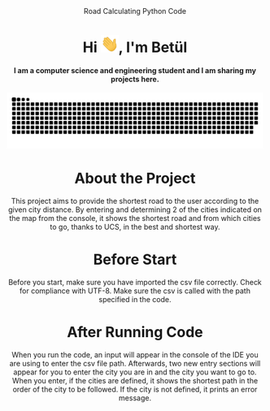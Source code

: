 

<div align="center">       Road Calculating Python Code </div>

<div align="center">
<h1 align="center">Hi <img width="35" src="https://github.com/1999AZZAR/1999AZZAR/blob/main/resources/img/waving.gif">, I'm Betül</h1>
<h4 align="center">I am a computer science and engineering student and I am sharing my projects here. </h4>

<!-- see my <a href="" target="_blank">resume</a> for more --> 
</div>

<div align="center">
  <a href="https://1999azzar.github.io/1999AZZAR/">
  <img  src="https://github.com/1999AZZAR/1999AZZAR/blob/main/resources/img/grid-snake.svg"
       alt="snake" /></a>
</div>


<div align="center">


<!-- About the Project -->
 <h1>    About the Project   </h1>


<div align="center"> 
This project aims to provide the shortest road to the user according to the given city distance. By entering and determining 2 of the cities indicated on the map from the console, it shows the shortest road and from which cities to go, thanks to UCS, in the best and shortest way.
</div>


<!-- TechStack -->
<h1>     Before Start   </h1>
<div align="center"> 
Before you start, make sure you have imported the csv file correctly. Check for compliance with UTF-8. Make sure the csv is called with the path specified in the code.
</div>

<h1>     After Running Code   </h1>
<div align="center"> 
When you run the code, an input will appear in the console of the IDE you are using to enter the csv file path. Afterwards, two new entry sections will appear for you to enter the city you are in and the city you want to go to. When you enter, if the cities are defined, it shows the shortest path in the order of the city to be followed. If the city is not defined, it prints an error message.
</div>

